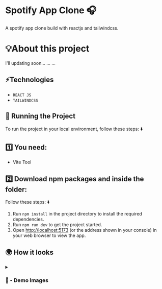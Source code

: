 # Spotify App Clone 🎧
A spotify app clone build with reactjs and tailwindcss.

# 💡About this project 

I'll updating soon... ... ...

## ⚡Technologies

* `REACT JS`
* `TAILWINDCSS`

## 🚦 Running the Project

To run the project in your local environment, follow these steps: ⬇️

## 1️⃣ You need: 

- Vite Tool

## 2️⃣ Download npm packages and inside the folder:

Follow these steps: ⬇️

1. Run `npm install` in the project directory to install the required dependencies.
2. Run `npm run dev` to get the project started.
3. Open [http://localhost:5173](http://localhost:5173) (or the address shown in your console) in your web browser to view the app.

## 🌍 How it looks

<details>
<summary><h3> 📸 - Demo Images </h3></summary>


<img src='https://github.com/user-attachments/assets/0a6e3e20-6a1d-404f-87d1-1c66428ddf74' width="100%"/>

#

<img src='https://github.com/user-attachments/assets/b6f957d1-e2dd-4a8e-97d0-8a6c4d732b23' width="100%"/>

#

<img src='https://github.com/user-attachments/assets/e0c72d03-dbfe-4461-afde-7c83f2d1eb36' width="100%"/>

#

<img src='https://github.com/user-attachments/assets/11810011-74bb-46e3-a212-24f9010efdb7' width="100%"/>

#

<img src='https://github.com/user-attachments/assets/7e5397fc-7216-471b-bea0-705a1c261e0a' width="100%"/>

</details>
